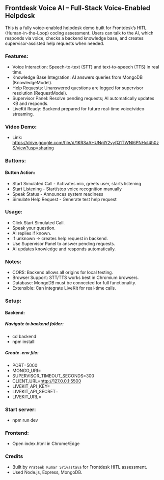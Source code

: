 ## Frontdesk Voice AI – Full-Stack Voice-Enabled Helpdesk

This is a fully voice-enabled helpdesk demo built for Frontdesk’s HITL (Human-in-the-Loop) coding assessment. Users can talk to the AI, which responds via voice, checks a backend knowledge base, and creates supervisor-assisted help requests when needed.


### Features:
- Voice Interaction: Speech-to-text (STT) and text-to-speech (TTS) in real time.  
- Knowledge Base Integration: AI answers queries from MongoDB (KnowledgeModel).  
- Help Requests: Unanswered questions are logged for supervisor resolution (RequestModel).  
- Supervisor Panel: Resolve pending requests; AI automatically updates KB and responds.  
- LiveKit Ready: Backend prepared for future real-time voice/video streaming.  


### Video Demo:
- Link: https://drive.google.com/file/d/1KRSaAHUNqlY2vyfQ1TWNl6PNHcl4h0zS/view?usp=sharing  


### Buttons:
#### Button	Action:
- Start Simulated Call - 	Activates mic, greets user, starts listening  
- Start Listening	-  Start/stop voice recognition manually  
- Speak Status - 	Announces system readiness  
- Simulate Help Request -  Generate test help request  


### Usage:
- Click Start Simulated Call.  
- Speak your question.  
- AI replies if known.  
- If unknown → creates help request in backend.  
- Use Supervisor Panel to answer pending requests.  
- AI updates knowledge and responds automatically.  


### Notes:
- CORS: Backend allows all origins for local testing.  
- Browser Support: STT/TTS works best in Chromium browsers.  
- Database: MongoDB must be connected for full functionality.  
- Extensible: Can integrate LiveKit for real-time calls.  


### Setup:
#### Backend:
##### Navigate to backend folder:
- cd backend  
- npm install  

##### Create .env file:
- PORT=5000  
- MONGO_URI=<your-mongodb-connection-string>  
- SUPERVISOR_TIMEOUT_SECONDS=300  
- CLIENT_URL=http://127.0.0.1:5500  
- LIVEKIT_API_KEY=<your-livekit-key>  
- LIVEKIT_API_SECRET=<your-livekit-secret>  
- LIVEKIT_URL=<your-livekit-url>  

### Start server:
- npm run dev  

### Frontend:
- Open index.html in Chrome/Edge  


### Credits
- Built by `Prateek Kumar Srivastava` for Frontdesk HITL assessment.  
- Used Node.js, Express, MongoDB.  